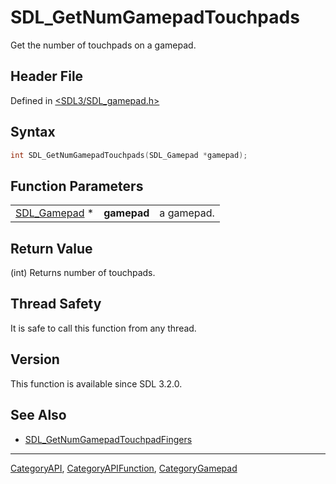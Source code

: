 # SDL_GetNumGamepadTouchpads

Get the number of touchpads on a gamepad.

## Header File

Defined in [<SDL3/SDL_gamepad.h>](https://github.com/libsdl-org/SDL/blob/main/include/SDL3/SDL_gamepad.h)

## Syntax

```c
int SDL_GetNumGamepadTouchpads(SDL_Gamepad *gamepad);
```

## Function Parameters

|                              |             |            |
| ---------------------------- | ----------- | ---------- |
| [SDL_Gamepad](SDL_Gamepad) * | **gamepad** | a gamepad. |

## Return Value

(int) Returns number of touchpads.

## Thread Safety

It is safe to call this function from any thread.

## Version

This function is available since SDL 3.2.0.

## See Also

- [SDL_GetNumGamepadTouchpadFingers](SDL_GetNumGamepadTouchpadFingers)

----
[CategoryAPI](CategoryAPI), [CategoryAPIFunction](CategoryAPIFunction), [CategoryGamepad](CategoryGamepad)

